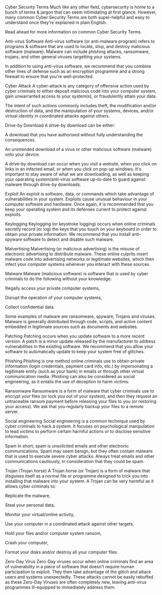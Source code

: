 Cyber Security Terms
Much like any other field, cybersecurity is home to a bunch of terms & jargon that can seem intimidating at first glance. However, many common Cyber Security Terms are both super-helpful and easy to understand once they're explained in plain English.

Read ahead for more information on common Cyber Security Terms.

Anti-virus Software
Anti-virus software (or anti-malware program) refers to programs & software that are used to locate, stop, and destroy malicious software (malware). Malware can include phishing attacks, ransomware, trojans, and other general viruses targetting your systems.

In addition to using anti-virus software, we recommend that you combine other lines of defense such as an encryption programme and a strong firewall to ensure that you're well-protected.

Cyber Attack
A cyber-attack is any category of offensive action used by cyber criminals to either deposit malicious code into your computer system, gain unwarranted access to your system(s), or fraudulently attain your data.

The intent of such actions commonly includes theft, the modification and/or destruction of data, and the manipulation of your systems, devices, and/or virtual identity in coordinated attacks against others.

Drive-by Download
A drive-by download can be either:

A download that you have authorised without fully understanding the consequences.

An unintended download of a virus or other malicious software (malware) onto your device.

A drive-by download can occur when you visit a website, when you click on links in an infected email, or when you click on pop-up windows. It's important to stay aware of what we are downloading, as well as keeping your operating system/anti-virus software up-to-date to guard against malware through drive-by downloads.

Exploit
An exploit is software, data, or commands which take advantage of vulnerabilities in your system. Exploits cause unusual behaviour in your computer software and hardware. Once again, it is recommended that you keep your operating system and its defenses current to protect against exploits.

Keylogging
Keylogging (or keystroke logging) occurs when online criminals secretly record (or log) the keys that you touch on your keyboard in order to obtain your private information. We recommend that you install anti-spyware software to detect and disable such malware.

Malvertising
Malvertising (or malicious advertising) is the misuse of electronic advertising to distribute malware. These online culprits insert malware code into advertising networks or legitimate websites, which then infect your computer systems whenever you interact with these sources.

Malware
Malware (malicious software) is software that is used by cyber criminals to do the following without your knowledge:

Illegally access your private computer systems,

Disrupt the operation of your computer systems,

Collect confidential data.

Some examples of malware are ransomware, spyware, Trojans and viruses. Malware is generally distributed through code, scripts, and active content embedded in legitimate sources such as documents and websites.

Patching
Patching occurs when you update software to a more recent version. A patch is a minor update released by the manufacturer to address vulnerabilities in the existing software. We recommend that you allow your software to automatically update to keep your system free of glitches.

Phishing
Phishing is one method online criminals use to obtain private information (login credentials, payment card info, etc.) by impersonating a legitimate entity (such as your bank) in emails or through other virtual communication media. Phishing can also be considered as social engineering, as it entails the use of deception to harm victims.

Ransomware
Ransomware is a form of malware that cyber criminals use to encrypt your files (or lock you out of your system), and then they request an untraceable ransom payment before releasing your files to you (or restoring your access). We ask that you regularly backup your files to a remote server.

Social engineering
Social engineering is a common technique used by cyber criminals to hack a system. It focuses on psychological manipulation to lead victims to perform certain harmful actions or to disclose sensitive information.

Spam
In short; spam is unsolicited emails and other electronic communications. Spam may seem benign, but they often contain malware that is used to execute severe cyber attacks. Always treat emails and other communications cautiously, in consideration that they could be spam.

Trojan (Trojan horse)
A Trojan horse (or Trojan) is a form of malware that disguises itself as a normal file or programme designed to trick you into installing that malware into your system. A Trojan can be very harmful as it allows cyber criminals to:

Replicate the malware,

Steal your personal data,

Monitor your virtual/online activity,

Use your computer in a coordinated attack against other targets,

Hold your files and/or computer system ransom,

Crash your computer,

Format your disks and/or destroy all your computer files.

Zero-Day Virus
Zero-Day viruses occur when online criminals find an area of vulnerability in a piece of software that doesn't require human participation to exploit. They then take advantage of the glitch and attack users and systems unexpectedly. These attacks cannot be easily rebuffed as these Zero-Day Viruses are often completely new, leaving anti-virus programmes ill-equipped to immediately address them.

